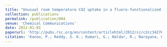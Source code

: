 ```yaml
---
title: "Unusual room temperature CO2 uptake in a fluoro-functionalized MOF: insight from Raman spectroscopy and theoretical studies"
collection: publications
permalink: /publication/004
venue: 'Chemical Communications'
date: 2012-01-01
paperurl: 'http://pubs.rsc.org/en/content/articlehtml/2012/cc/c2cc34276f'
citation: 'Kanoo, P.; Reddy, S. K.; Kumari, G.; Haldar, R.; Narayana, C.; Balasubramanian, S. & Maji, T. K. <i> Chemical Communications </i>, Vol. 48 , pp. 8487-8489 , 2012'
---
```



